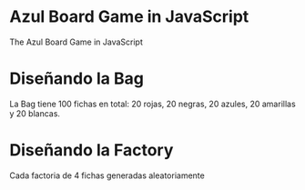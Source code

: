 # Azul Board Game in JavaScript

The Azul Board Game in JavaScript

# Diseñando la Bag

La Bag tiene 100 fichas en total: 20 rojas, 20 negras, 20 azules, 20 amarillas y 20 blancas.

# Diseñando la Factory

Cada factoria de 4 fichas generadas aleatoriamente
